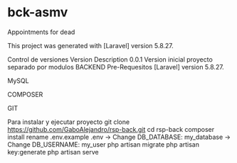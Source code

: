 # bck-asmv
Appointments for dead

This project was generated with [Laravel] version 5.8.27.

Control de versiones
Version	Description
0.0.1	Version inicial proyecto separado por modulos BACKEND
Pre-Requesitos
[Laravel] version 5.8.27.

MySQL

COMPOSER

GIT

Para instalar y ejecutar proyecto
  git clone https://github.com/GaboAlejandro/rsp-back.git
  cd rsp-back
  composer install
  rename .env.example .env
    -> Change DB_DATABASE: my_database
    -> Change DB_USERNAME: my_user
  php artisan migrate
  php artisan key:generate
  php artisan serve
